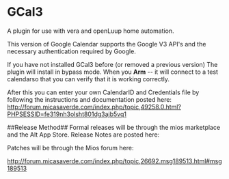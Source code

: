 # GCal3
A plugin for use with vera and openLuup home automation.

This version of Google Calendar supports the Google V3 API's and the necessary authentication required by Google.

If you have not installed GCal3 before (or removed a previous version) The plugin will install in bypass mode. When you **Arm** -- it will connect to a test calendarso that you can verify that it is working correctly. 

After this you can enter your own CalendarID and Credentials file by following the instructions and documentation posted here:
http://forum.micasaverde.com/index.php/topic,49258.0.html?PHPSESSID=fe319nh3olsht801dg3ajb5vq1

##Release Method##
Formal releases will be through the mios marketplace and the Alt App Store.
Release Notes are posted here:

Patches will be through the Mios forum here:

http://forum.micasaverde.com/index.php/topic,26692.msg189513.html#msg189513
